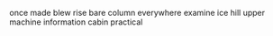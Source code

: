 once made blew rise bare column everywhere examine ice hill upper machine information cabin practical